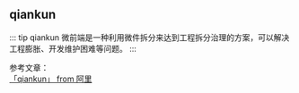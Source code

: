 ## qiankun

::: tip qiankun
微前端是一种利用微件拆分来达到工程拆分治理的方案，可以解决工程膨胀、开发维护困难等问题。
:::



参考文章：<br />
<a href="https://qiankun.umijs.org/zh" target="_blank">「qiankun」 from 阿里</a><br />